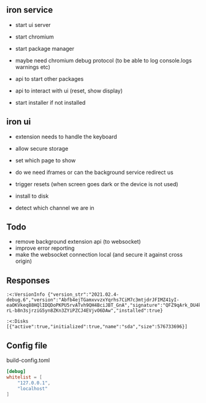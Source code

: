 ## iron service

- start ui server
- start chromium
- start package manager
- maybe need chromium debug protocol (to be able to log console.logs warnings etc)

- api to start other packages
- api to interact with ui (reset, show display)

- start installer if not installed

## iron ui
- extension needs to handle the keyboard
- allow secure storage
- set which page to show
- do we need iframes or can the background service redirect us
- trigger resets (when screen goes dark or the device is not used)

- install to disk
- detect which channel we are in

## Todo

- remove background extension api (to websocket)
- improve error reporting
- make the websocket connection local (and secure it against cross origin)


## Responses
```
:<:VersionInfo {"version_str":"2021.02.4-debug.6","version":"Abfb4ejTGamxvvzxYqrhs7CiM7c3mtjdrJFIMZ41yI-eaOKVkeq88HQlIDQDoPKPU5rvATvh9QH4BciJBT_GnA","signature":"QFZ9qArk_DU4kLcZ_8iw7xSpkaqV9qkuSi_NmVcbXeMkMKG-rL-b8n3sjrziG5yn8ZKn3ZYiPZCJ4EVjvO6DAw","installed":true}

:<:Disks [{"active":true,"initialized":true,"name":"sda","size":576733696}]
```

## Config file
build-config.toml
```toml
[debug]
whitelist = [
	"127.0.0.1",
	"localhost"
]
```